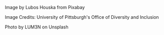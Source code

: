 Image by Lubos Houska from Pixabay 

Image Credits: University of Pittsburgh's Office of Diversity and Inclusion

Photo by LUM3N on Unsplash
